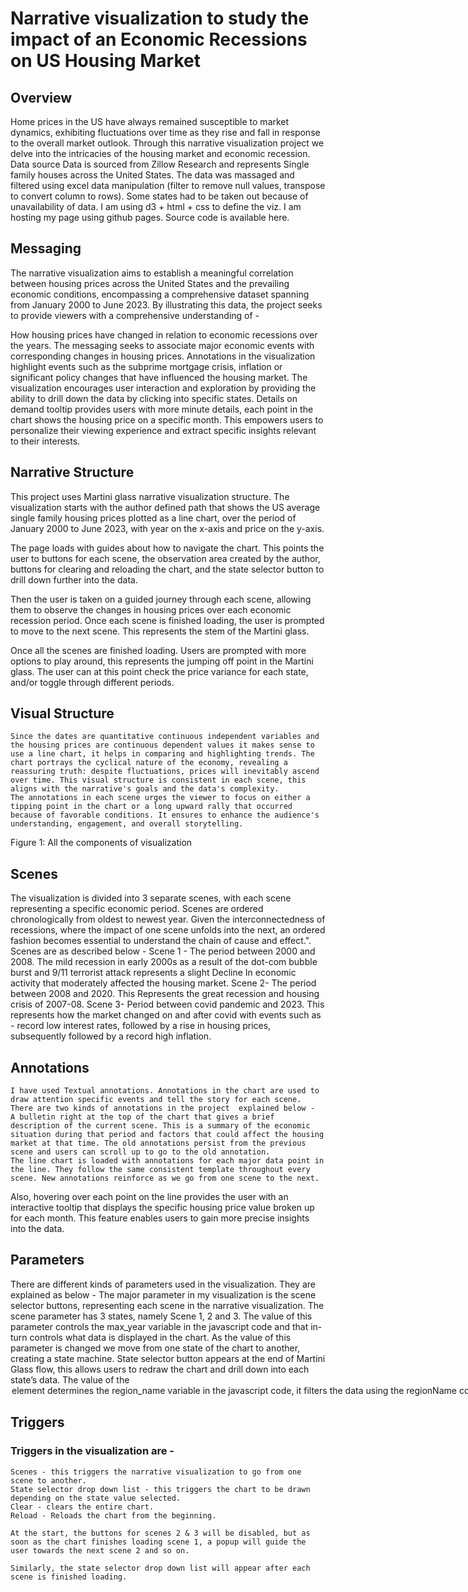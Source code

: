 # Narrative visualization to study the impact of an Economic Recessions on US Housing Market


## Overview
Home prices in the US have always remained susceptible to market dynamics, exhibiting fluctuations over time as they rise and fall in response to the overall market outlook. Through this narrative visualization project we delve into the intricacies of the housing market and economic recession.
Data source
Data is sourced from Zillow Research and represents Single family houses across the United States. The data was massaged and filtered using excel data manipulation (filter to remove null values, transpose to convert column to rows). Some states had to be taken out because of unavailability of data. I am using d3 + html + css to define the viz. I am hosting my page using github pages. Source code is available here.

## Messaging
The narrative visualization aims to establish a meaningful correlation between housing prices across the United States and the prevailing economic conditions, encompassing a comprehensive dataset spanning from January 2000 to June 2023. By illustrating this data, the project seeks to provide viewers with a comprehensive understanding of -


How housing prices have changed in relation to economic recessions over the years.
The messaging seeks to associate major economic events with corresponding changes in housing prices. Annotations in the visualization highlight events such as the subprime mortgage crisis, inflation or significant policy changes that have influenced the housing market.
The visualization encourages user interaction and exploration by providing the ability to drill down the data by clicking into specific states. Details on demand tooltip provides users with more minute details, each point in the chart shows the housing price on a specific month. This empowers users to personalize their viewing experience and extract specific insights relevant to their interests.


## Narrative Structure
This project uses Martini glass narrative visualization structure. The visualization starts with the author defined path that shows the US average single family housing prices plotted as a line chart, over the period of January 2000 to June 2023, with year on the x-axis and price on the y-axis.

The page loads with guides about how to navigate the chart. This points the user to buttons for each scene, the observation area created by the author, buttons for clearing and reloading the chart, and the state selector button to drill down further into the data.

Then the user is taken on a guided journey through each scene, allowing them to observe the changes in housing prices over each economic recession period. Once each scene is finished loading, the user is prompted to move to the next scene. This represents the stem of the Martini glass.

Once all the scenes are finished loading. Users are prompted with more options to play around, this represents the jumping off point in the Martini glass. The user can at this point check the price variance for each state, and/or toggle through different periods. 


## Visual Structure
    Since the dates are quantitative continuous independent variables and the housing prices are continuous dependent values it makes sense to use a line chart, it helps in comparing and highlighting trends. The chart portrays the cyclical nature of the economy, revealing a reassuring truth: despite fluctuations, prices will inevitably ascend over time. This visual structure is consistent in each scene, this aligns with the narrative's goals and the data's complexity. 
    The annotations in each scene urges the viewer to focus on either a tipping point in the chart or a long upward rally that occurred because of favorable conditions. It ensures to enhance the audience's understanding, engagement, and overall storytelling. 


Figure 1: All the components of visualization



## Scenes
The visualization is divided into 3 separate scenes, with each scene representing a specific economic period. Scenes are ordered chronologically from oldest to newest year. Given the interconnectedness of recessions, where the impact of one scene unfolds into the next, an ordered fashion becomes essential to understand the chain of cause and effect.". 
Scenes are as described below - 
    Scene 1 - The period between 2000 and 2008. The mild recession in early 2000s as a result of the dot-com bubble burst and 9/11 terrorist attack represents a slight Decline In economic activity that moderately affected the housing market.
    Scene 2- The period between 2008 and 2020. This Represents the great recession and housing crisis of 2007-08.
    Scene 3- Period between covid pandemic and 2023. This represents how the market changed on and after covid with events such as - record low interest rates, followed by a rise in housing prices, subsequently followed by a record high inflation.


## Annotations
    I have used Textual annotations. Annotations in the chart are used to draw attention specific events and tell the story for each scene. There are two kinds of annotations in the project  explained below -
    A bulletin right at the top of the chart that gives a brief description of the current scene. This is a summary of the economic situation during that period and factors that could affect the housing market at that time. The old annotations persist from the previous scene and users can scroll up to go to the old annotation.
    The line chart is loaded with annotations for each major data point in the line. They follow the same consistent template throughout every scene. New annotations reinforce as we go from one scene to the next.


Also, hovering over each point on the line provides the user with an interactive tooltip that displays the specific housing price value broken up for each month. This feature enables users to gain more precise insights into the data.


## Parameters
There are different kinds of parameters used in the visualization. They are explained as below -
    The major parameter in my visualization is the scene selector buttons, representing each scene in the narrative visualization. The scene parameter has 3 states, namely Scene 1, 2 and 3. The value of this parameter controls the max_year variable in the javascript code and that in-turn controls what data is displayed in the chart. As the value of this parameter is changed we move from one state of the chart to another, creating a state machine.
    State selector button appears at the end of Martini Glass flow, this allows users to redraw the chart and drill down into each state’s data. The value of the <option> element determines the region_name variable in the javascript code, it filters the data using the regionName column and the chart is drawn accordingly.
    Reload button is used to bring the visualization to the initial state. This allows the user to re-execute the flow from the beginning. 
    Clear is a parameter to clear the chart content using d3.selectAll('svg').remove() function, this clears all the svg elements in the page.


## Triggers
### Triggers in the visualization are -
    Scenes - this triggers the narrative visualization to go from one scene to another.
    State selector drop down list - this triggers the chart to be drawn depending on the state value selected.
    Clear - clears the entire chart.
    Reload - Reloads the chart from the beginning.
    
    At the start, the buttons for scenes 2 & 3 will be disabled, but as soon as the chart finishes loading scene 1, a popup will guide the user towards the next scene 2 and so on.

    Similarly, the state selector drop down list will appear after each scene is finished loading.
